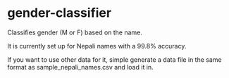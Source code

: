 # gender-classifier

Classifies gender (M or F) based on the name.

It is currently set up for Nepali names with a 99.8% accuracy. 

If you want to use other data for it, simple generate a data file in the same format as sample_nepali_names.csv and load it in.
